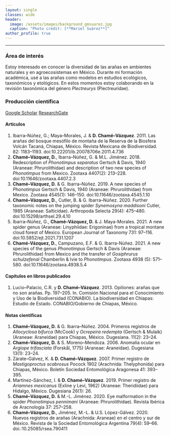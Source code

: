 ```yaml
---
layout: single
classes: wide
header:
  image: /assets/images/background_gmsuarez.jpg
  caption: "Photo credit: [**Mariel Suárez**]"
author_profile: true
---
```

***
### Área de interés
Estoy interesado en conocer la diversidad de las arañas en ambientes naturales y en agroecosistemas en México. Durante mi formación académica, usé a las arañas como modelos en estudios ecológicos, taxonómicos y etológicos.
En estos momentos estoy colaborando en la revisión taxonómica del género *Plectreurys* (Plectreuridae).

### Producción científica
<a href="https://scholar.google.com/citations?hl=es&user=-yv0vf0AAAAJ" class="btn btn--info">Google Scholar</a>
<a href="https://www.researchgate.net/profile/David_Chame-Vazquez/publications" class="btn btn--success">ResearchGate</a>
#### Artículos
1.	Ibarra–Núñez, G.; Maya–Morales, J. & **D. Chamé–Vázquez**. 2011. Las arañas del bosque mesófilo de montaña de la Reserva de la Biosfera Volcán Tacaná, Chiapas, México. Revista Mexicana de Biodiversidad. 82: 1183–1193. doi:10.22201/ib.20078706e.2011.4.736
2.	**Chamé–Vázquez, D.**, Ibarra–Núñez, G. & M.L. Jiménez. 2018. Redescription of *Phonotimpus separatus* Gertsch & Davis, 1940 (Araneae: Phrurolithidae) and description of two new species of *Phonotimpus* from Mexico. Zootaxa 4407(2): 213–228. doi:10.11646/zootaxa.4407.2.3
3.	**Chamé–Vázquez, D.** & G. Ibarra–Núñez. 2019. A new species of *Phonotimpus* Gertsch & Davis, 1940 (Araneae: Phrurolithidae) from Mexico. Zootaxa 4545(1): 146–150. doi:10.11646/zootaxa.4545.1.10
4.	**Chamé–Vázquez, D.**, Cutler, B. & G. Ibarra–Núñez. 2020. Further taxonomic notes on the jumping spider *Synemosyna maddisoni* Cutler, 1985 (Araneae: Salticidae). Arthropoda Selecta 29(4): 475–480. doi:10.15298/arthsel.29.4.10
5.	Ibarra–Núñez, G., **Chamé–Vázquez, D.** & J. Maya-Morales. 2021. A new spider genus (Araneae: Linyphiidae: Erigoninae) from a tropical montane cloud forest of Mexico. European Journal of Taxonomy 731: 97–116. doi:10.5852/ejt.2021.731.1207
6.	**Chamé-Vázquez, D.**, Campuzano, E.F. & G. Ibarra-Núñez. 2021. A new species of the genus *Phonotimpus* Gertsch & Davis (Araneae: Phrurolithidae) from Mexico and the transfer of *Gosiphrurus schulzefenai* Chamberlin & Ivie to *Phonotimpus*. Zootaxa 4938 (5): 571–580.  doi:10.11646/zootaxa.4938.5.4

#### Capítulos en libros publicados
1. Lucio–Palacio, C.R. y **D. Chamé–Vázquez**. 2013. Opiliones: arañas que no son arañas. Pp. 197–205. In. Comisión Nacional para el Conocimiento y Uso de la Biodiversidad (CONABIO). La biodiversidad en Chiapas: Estudio de Estado. CONABIO/Gobierno de Chiapas, México.

#### Notas científicas
1.	**Chamé–Vázquez, D.** & G. Ibarra–Núñez. 2004. Primeros registros de *Allocyclosa bifurca* (McCook) y *Ocrepeira redempta* (Gertsch & Mulaik) (Araneae: Araneidae) para Chiapas, México. Dugesiana. 11(2): 23–24.
2.	**Chamé–Vázquez, D.** & S. Moreno–Mendoza. 2006. Anomalía ocular en *Argiope trifasciata* (Forskål, 1775) (Araneae: Araneidae). Dugesiana 13(1): 23–24.
3.	Zárate–Gálvez, K. & **D. Chamé–Vázquez**. 2007. Primer registro de *Mastigoproctus scabrosus* Pocock 1902 (Arachnida: Thelyphonida) para Chiapas, México. Boletín Sociedad Entomológica Aragonesa 41: 393–395.
4.	Martínez–Sánchez, I. & **D. Chamé–Vázquez**. 2019. Primer registro de *Ariamnes mexicanus* (Exline y Levi, 1962) (Araneae: Theridiidae) para Hidalgo, México. Dugesiana 26(1): 26.
5.	**Chamé–Vázquez, D.** & M.-L. Jiménez. 2020. Eye malformation in the spider *Phonotimpus pennimani* (Araneae: Phrurolithidae). Revista Ibérica de Aracnología 37: 257–258.
6.	**Chamé–Vázquez, D.**, Jiménez, M.-L. & U.S. López-Gálvez. 2020. Nuevos registros de arañas (Arachnida: Araneae) en el centro y sur de México. Revista de la Sociedad Entomológica Argentina 79(4): 59–66. doi.:10.25085/rsea.790411
